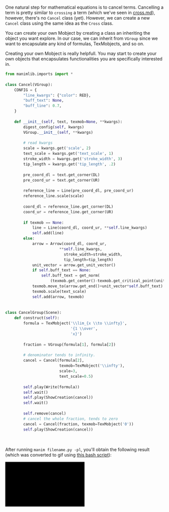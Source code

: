 One natural step for mathematical equations is to cancel terms. Cancelling a term is pretty similar to `crossing` a term (which we've seen in [cross.md](https://github.com/aguiarandre/manim-training/blob/master/docs/cross.md)), however, there's no `Cancel` class (yet). However, we can create a new `Cancel` class using the same idea as the `Cross` class.

You can create your own Mobject by creating a class an inheriting the object you want explore. In our case, we can inherit from `VGroup` since we want to encapsulate any kind of formulas, TexMobjects, and so on.

Creating your own Mobject is really helpfull. You may start to create your own objects that encapsulates functionalities you are specifically interested in.


```python
from manimlib.imports import *

class Cancel(VGroup):
    CONFIG = {
        "line_kwargs": {"color": RED},
        "buff_text": None,
        "buff_line": 0.7,
    }

    def __init__(self, text, texmob=None, **kwargs):
        digest_config(self, kwargs)
        VGroup.__init__(self, **kwargs)
        
        # read kwargs
        scale = kwargs.get('scale', 2)
        text_scale = kwargs.get('text_scale', 1)
        stroke_width = kwargs.get('stroke_width', 3)
        tip_length = kwargs.get('tip_length', .2)

        pre_coord_dl = text.get_corner(DL)
        pre_coord_ur = text.get_corner(UR)
        
        reference_line = Line(pre_coord_dl, pre_coord_ur)
        reference_line.scale(scale)

        coord_dl = reference_line.get_corner(DL)
        coord_ur = reference_line.get_corner(UR)
        
        if texmob == None:
            line = Line(coord_dl, coord_ur, **self.line_kwargs)
            self.add(line)
        else:
            arrow = Arrow(coord_dl, coord_ur, 
                        **self.line_kwargs, 
                          stroke_width=stroke_width,
                          tip_length=tip_length)
            unit_vector = arrow.get_unit_vector()
            if self.buff_text == None:
                self.buff_text = get_norm(
                    (texmob.get_center()-texmob.get_critical_point(unit_vector))/2)*2
            texmob.move_to(arrow.get_end()+unit_vector*self.buff_text)
            texmob.scale(text_scale)
            self.add(arrow, texmob)


class CancelGroup(Scene):
    def construct(self):
        formula = TexMobject('\\lim_{x \\to \\infty}',
                             '{1 \\over',
                             'x}')

        fraction = VGroup(formula[1], formula[2])
        
        # denominator tends to infinity.
        cancel = Cancel(formula[2], 
                        texmob=TexMobject('\\infty'), 
                        scale=3, 
                        text_scale=0.5)

        self.play(Write(formula))
        self.wait()
        self.play(ShowCreation(cancel))
        self.wait()
        
        self.remove(cancel)
        # cancel the whole fraction, tends to zero
        cancel = Cancel(fraction, texmob=TexMobject('0'))
        self.play(ShowCreation(cancel))
        
     
```

After running `manim filename.py -pl`, you'll obtain the following result (which was converted to gif using [this bash script](https://github.com/aguiarandre/manim-training/blob/master/makegif.sh)):
<p align='left'><img src="../previews/cross.gif" width="50%"/> </p>